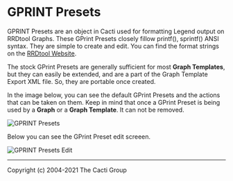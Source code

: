 # GPRINT Presets

GPRINT Presets are an object in Cacti used for formatting
Legend output on RRDtool Graphs.  These GPrint Presets
closely fillow printf(), sprintf() ANSI syntax.  They
are simple to create and edit.  You can find the format
strings on the [RRDtool Website](https://oss.oetiker.ch/rrdtool/doc/rrdgraph_graph.en.html#PRINT).

The stock GPrint Presets are generally sufficient for most
**Graph Templates**, but they can easily be extended,
and are a part of the Graph Template Export XML file.  So,
they are portable once created.

In the image below, you can see the default GPrint Presets
and the actions that can be taken on them.  Keep in mind
that once a GPrint Preset is being used by a **Graph**
or a **Graph Template**.  It can not be removed.

![GPRINT Presets](images/gprint-presets.png)

Below you can see the GPrint Preset edit screeen.

![GPRINT Presets Edit](images/gprint-presets-edit.png)

---
Copyright (c) 2004-2021 The Cacti Group
